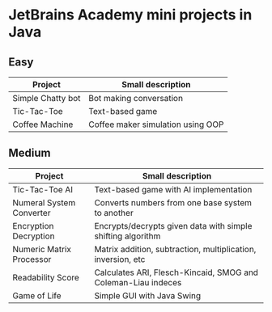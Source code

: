 # JetBrains Academy mini projects in Java

## Easy
| Project                   | Small description                                            |
| ------------------------- | ------------------------------------------------------------ |
| Simple Chatty bot         | Bot making conversation                                      |
| Tic-Tac-Toe               | Text-based game                                              |
| Coffee Machine            | Coffee maker simulation using OOP                            |

## Medium
| Project                   | Small description                                            |
| ------------------------- | ------------------------------------------------------------ |
| Tic-Tac-Toe AI            | Text-based game with AI implementation                       |
| Numeral System Converter  | Converts numbers from one base system to another             |
| Encryption Decryption     | Encrypts/decrypts given data with simple shifting algorithm  |
| Numeric Matrix Processor  | Matrix addition, subtraction, multiplication, inversion, etc |
| Readability Score         | Calculates ARI, Flesch-Kincaid, SMOG and Coleman-Liau indeces|
| Game of Life              | Simple GUI with Java Swing                                   |
